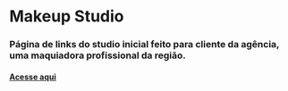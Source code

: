 # Makeup Studio
### Página de links do studio inicial feito para cliente da agência, uma maquiadora profissional da região.
#### [Acesse aqui](https://makecomsabrina.com.br/links)
